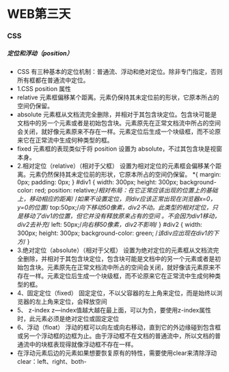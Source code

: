 # WEB第三天
### CSS
##### 定位和浮动（position）
- CSS 有三种基本的定位机制：普通流、浮动和绝对定位。除非专门指定，否则所有框都在普通流中定位。
- 1.CSS position 属性
- relative 元素框偏移某个距离。元素仍保持其未定位前的形状，它原本所占的空间仍保留。
- absolute 元素框从文档流完全删除，并相对于其包含块定位。包含块可能是文档中的另一个元素或者是初始包含块。元素原先在正常文档流中所占的空间会关闭，就好像元素原来不存在一样。元素定位后生成一个块级框，而不论原来它在正常流中生成何种类型的框。
- fixed 元素框的表现类似于将 position 设置为 absolute，不过其包含块是视窗本身。
- 2.相对定位（relative）（相对于父框）
设置为相对定位的元素框会偏移某个距离。元素仍然保持其未定位前的形状，它原本所占的空间仍保留。
      *{
        margin: 0px;
        padding: 0px;
    }
    #div1 {
        width: 300px;
        height: 300px;
        background-color: red;
        position: relative;/*相对布局：在它正常应该出现的位置上的基础上，移动相应的距离*/
        /*如果不设置定位，则div应该正常出现在浏览器x=0，y=0的位置*/
        top:50px;/*向下移动50像素，div2不动。此类型的相对定位，只是移动了div1的位置，但它并没有释放原来占有的空间
        。不会因为div1移动，div2去补充*/
        left: 50px;/*向右移50像素，div2不影响*/
    }  #div2 {
        width: 300px;
        height: 300px;
        background-color: green;
        /*该div应出现在div1的下方*/
    }
- 3.绝对定位（absolute）（相对于父框）
设置为绝对定位的元素框从文档流完全删除，并相对于其包含块定位，包含块可能是文档中的另一个元素或者是初始包含块。元素原先在正常文档流中所占的空间会关闭，就好像该元素原来不存在一样。元素定位后生成一个块级框，而不论原来它在正常流中生成何种类型的框。
- 4、固定定位（fixed）
固定定位，不以父容器的左上角来定位，而是始终以浏览器的左上角来定位，会释放空间
- 5、 z-index
z—index值越大越在最上面，可以为负，要使用z-index属性时，此元素必须是绝对定位或固定定位
- 6、浮动（float）
浮动的框可以向左或向右移动，直到它的外边缘碰到包含框或另一个浮动框的边框为止。由于浮动框不在文档的普通流中，所以文档的普通流中的块框表现得就像浮动框不存在一样。
- 在浮动元素后边的元素如果想要恢复原有的特性，需要使用clear来清除浮动clear：left、right、both-
